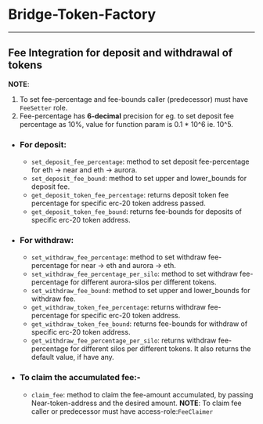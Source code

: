 # Bridge-Token-Factory
---
## Fee Integration for deposit and withdrawal of tokens
**NOTE**:
1. To set fee-percentage and fee-bounds caller (predecessor) must have `FeeSetter` role.
2. Fee-percentage has **6-decimal** precision for eg. to set deposit fee percentage as 10%, value for function param is 0.1 * 10^6 ie. 10^5.

* ### For deposit: 
  
  * `set_deposit_fee_percentage`: method to set deposit fee-percentage for eth -> near and eth -> aurora.
  * `set_deposit_fee_bound`: method to set upper and lower_bounds for deposit fee.
  * `get_deposit_token_fee_percentage`: returns deposit token fee percentage for specific erc-20 token address passed.
  * `get_deposit_token_fee_bound`: returns fee-bounds for deposits of specific erc-20 token address.


* ### For withdraw:
  
  * `set_withdraw_fee_percentage`: method to set withdraw fee-percentage for near -> eth and aurora -> eth.
  * `set_withdraw_fee_percentage_per_silo`: method to set withdraw fee-percentage for different aurora-silos per different tokens.
  * `set_withdraw_fee_bound`: method to set upper and lower_bounds for withdraw fee.
  * `get_withdraw_token_fee_percentage`: returns withdraw fee-percentage for specific erc-20 token address.
  * `get_withdraw_token_fee_bound`: returns fee-bounds for withdraw of specific erc-20 token address.
  * `get_withdraw_fee_percentage_per_silo`: returns withdraw fee-percentage for different silos per different tokens. It also returns the default value, if have any.
  
* ### To claim the accumulated fee:-
   * `claim_fee`: method to claim the fee-amount accumulated, by passing Near-token-address and the desired amount. 
  **NOTE**: To claim fee caller or predecessor must have access-role:`FeeClaimer`
     
